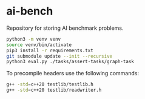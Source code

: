 # ai-bench

Repository for storing AI benchmark problems.

```bash
python3 -m venv venv
source venv/bin/activate
pip3 install -r requirements.txt
git submodule update --init --recursive
python3 eval.py ./tasks/assert-tasks/graph-task
```

To precompile headers use the following commands:

```bash
g++ -std=c++20 testlib/testlib.h
g++ -std=c++20 testlib/readwriter.h
```
